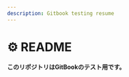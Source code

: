 ```yaml
---
description: Gitbook testing resume
---
```


# ⚙ README

#### このリポジトリはGitBookのテスト用です。




### &#x20;<a href="#anchor" id="anchor"></a>
